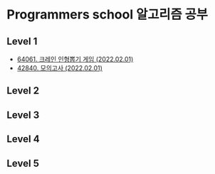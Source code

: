 # Programmers school 알고리즘 공부

## Level 1
- [64061. 크레인 인형뽑기 게임 (2022.02.01)](level1/p64061)
- [42840. 모의고사 (2022.02.01)](level1/p42840)

## Level 2

## Level 3

## Level 4

## Level 5